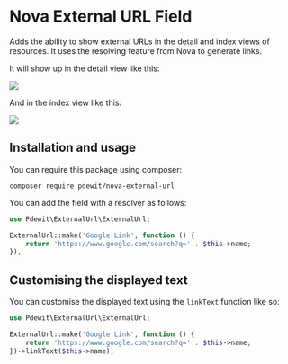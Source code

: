 # Nova External URL Field

Adds the ability to show external URLs in the detail and index views of resources. It uses the resolving feature from Nova to generate links.

It will show up in the detail view like this:

<img src="https://github.com/pdewit/nova-external-url/blob/master/detail-view.png?raw=true">

And in the index view like this:

<img src="https://github.com/pdewit/nova-external-url/blob/master/index-view.png?raw=true">

## Installation and usage

You can require this package using composer:

```
composer require pdewit/nova-external-url
```

You can add the field with a resolver as follows:

```php
use Pdewit\ExternalUrl\ExternalUrl;

ExternalUrl::make('Google Link', function () {
    return 'https://www.google.com/search?q=' . $this->name;
}),
```

## Customising the displayed text

You can customise the displayed text using the `linkText` function like so:

```php
use Pdewit\ExternalUrl\ExternalUrl;

ExternalUrl::make('Google Link', function () {
    return 'https://www.google.com/search?q=' . $this->name;
})->linkText($this->name),
```
